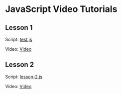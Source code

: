 # JavaScript Video Tutorials

## Lesson 1
Script: [test.js](https://github.com/emarukyan/javascript-video-tutorials/blob/master/lesson-1/test.js)

Video: [Video](https://youtu.be/1TvAs58RWgQ)

## Lesson 2
Script: [lesson-2.js](https://github.com/emarukyan/javascript-video-tutorials/blob/master/lesson-2/lesson-2.js)

Video: [Video](https://youtu.be/9dc22nu9reE)

